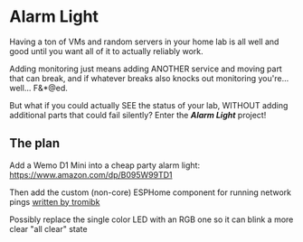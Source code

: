 # Alarm Light
Having a ton of VMs and random servers in your home lab is all well and good until you want all of it to actually reliably work. 

Adding monitoring just means adding ANOTHER service and moving part that can break, and if whatever breaks also knocks out monitoring you're... well... F&*@ed. 

But what if you could actually SEE the status of your lab, WITHOUT adding additional parts that could fail silently? Enter the ***Alarm Light*** project! 

## The plan
Add a Wemo D1 Mini into a cheap party alarm light: 
https://www.amazon.com/dp/B095W99TD1

Then add the custom (non-core) ESPHome component for running network pings [written by tromibk](https://github.com/trombik/esphome-component-ping])

Possibly replace the single color LED with an RGB one so it can blink a more clear "all clear" state 

